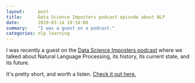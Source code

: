 ```yaml
---
layout:     post
title:      Data Science Imposters podcast episode about NLP
date:       2019-03-14 19:34:00
summary:    "I was a guest on a podcast."
categories: nlp learning
---
```


I was recently a guest on the [Data Science Imposters podcast](https://datascienceimposters.com/2019/03/10/natural-language-processing-with-prem-ganeshkumar/) where we talked about Natural Language Processing, its history, its current state, and its future.

It's pretty short, and worth a listen. [Check it out here.](https://datascienceimposters.com/2019/03/10/natural-language-processing-with-prem-ganeshkumar/)